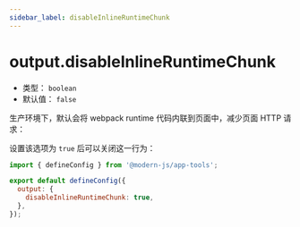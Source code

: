 ```yaml
---
sidebar_label: disableInlineRuntimeChunk
---
```


# output.disableInlineRuntimeChunk



* 类型： `boolean`
* 默认值： `false`

生产环境下，默认会将 webpack runtime 代码内联到页面中，减少页面 HTTP 请求：

设置该选项为 `true` 后可以关闭这一行为：

```js title="modern.config.js"
import { defineConfig } from '@modern-js/app-tools';

export default defineConfig({
  output: {
    disableInlineRuntimeChunk: true,
  },
});
```
